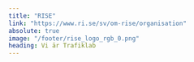 ```yaml
---
title: "RISE"
link: "https://www.ri.se/sv/om-rise/organisation"
absolute: true
image: "/footer/rise_logo_rgb_0.png"
heading: Vi är Trafiklab
---
```

